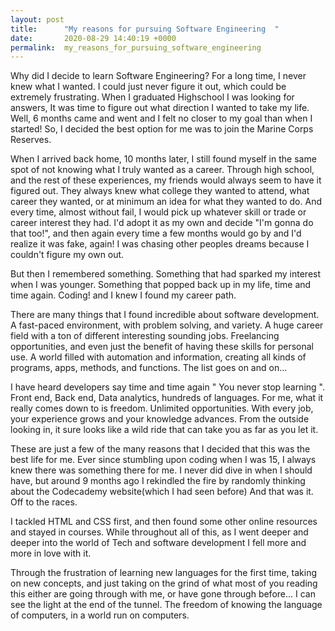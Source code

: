 ```yaml
---
layout: post
title:      "My reasons for pursuing Software Engineering  "
date:       2020-08-29 14:40:19 +0000
permalink:  my_reasons_for_pursuing_software_engineering
---
```



Why did I decide to learn Software Engineering? For a long time, I never knew what I wanted. I could just never figure it out, which could be extremely frustrating. When I graduated Highschool I was looking for answers, It was time to figure out what direction I wanted to take my life. Well, 6 months came and went and I felt no closer to my goal than when I started! So, I decided the best option for me was to join the Marine Corps Reserves.

When I arrived back home, 10 months later, I still found myself in the same spot of not knowing what I truly wanted as a career. Through high school, and the rest of these experiences, my friends would always seem to have it figured out. They always knew what college they wanted to attend, what career they wanted, or at minimum an idea for what they wanted to do. And every time, almost without fail, I would pick up whatever skill or trade or career interest they had. I'd adopt it as my own and decide "I'm gonna do that too!", and then again every time a few months would go by and I'd realize it was fake, again! I was chasing other peoples dreams because I couldn't figure my own out.

But then I remembered something. Something that had sparked my interest when I was younger. Something that popped back up in my life, time and time again. Coding! and I knew I found my career path.


There are many things that I found incredible about software development. A fast-paced environment, with problem solving, and variety. A huge career field with a ton of different interesting sounding jobs. Freelancing opportunities, and even just the benefit of having these skills for personal use. A world filled with automation and information, creating all kinds of programs, apps, methods, and functions. The list goes on and on...​

I have heard developers say time and time again " You never stop learning ". Front end, Back end, Data analytics, hundreds of languages. For me, what it really comes down to is freedom. Unlimited opportunities. With every job, your experience grows and your knowledge advances. From the outside looking in, it sure looks like a wild ride that can take you as far as you let it.

These are just a few of the many reasons that I decided that this was the best life for me. Ever since stumbling upon coding when I was 15, I always knew there was something there for me. I never did dive in when I should have, but around 9 months ago I rekindled the fire by randomly thinking about the Codecademy website(which I had seen before) And that was it. Off to the races.​

I tackled HTML and CSS first, and then found some other online resources and stayed in courses. While throughout all of this, as I went deeper and deeper into the world of Tech and software development I fell more and more in love with it.​

Through the frustration of learning new languages for the first time, taking on new concepts, and just taking on the grind of what most of you reading this either are going through with me, or have gone through before... I can see the light at the end of the tunnel. The freedom of knowing the language of computers, in a world run on computers.​


































 
